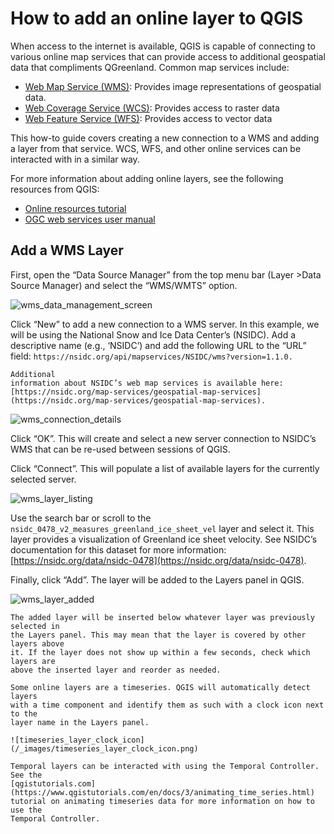 # How to add an online layer to QGIS

When access to the internet is available, QGIS is capable of connecting to
various online map services that can provide access to additional geospatial
data that compliments QGreenland. Common map services include:

* [Web Map Service (WMS)](https://www.ogc.org/standards/wms): Provides image
  representations of geospatial data.
* [Web Coverage Service (WCS)](https://www.ogc.org/standards/wcs): Provides
  access to raster data
* [Web Feature Service (WFS)](https://www.ogc.org/standards/wfs): Provides
  access to vector data

This how-to guide covers creating a new connection to a WMS and adding a layer
from that service. WCS, WFS, and other online services can be interacted with in
a similar way.

For more information about adding online layers, see the following resources
from QGIS:

* [Online resources tutorial](https://docs.qgis.org/3.16/en/docs/training_manual/online_resources/index.html)
* [OGC web services user manual](https://docs.qgis.org/3.16/en/docs/user_manual/working_with_ogc/ogc_client_support.html)


## Add a WMS Layer

First, open the “Data Source Manager” from the top menu bar (Layer >Data Source
Manager) and select the “WMS/WMTS” option.

![wms_data_management_screen](/_images/wms_data_management_screen.jpg)

Click “New” to add a new connection to a WMS server. In this example, we will be
using the National Snow and Ice Data Center’s (NSIDC). Add a descriptive name
(e.g., ‘NSIDC’) and add the following URL to the “URL” field:
`https://nsidc.org/api/mapservices/NSIDC/wms?version=1.1.0.`

```{note}
Additional
information about NSIDC’s web map services is available here:
[https://nsidc.org/map-services/geospatial-map-services](https://nsidc.org/map-services/geospatial-map-services).
```

![wms_connection_details](/_images/wms_connection_details.png)

Click “OK”. This will create and select a new server connection to NSIDC’s WMS
that can be re-used between sessions of QGIS.

Click “Connect”. This will populate a list of available layers for the currently
selected server.

![wms_layer_listing](/_images/wms_layer_listing.jpg)

Use the search bar or scroll to the
`nsidc_0478_v2_measures_greenland_ice_sheet_vel` layer and select it. This layer
provides a visualization of Greenland ice sheet velocity. See NSIDC’s
documentation for this dataset for more information:
[https://nsidc.org/data/nsidc-0478](https://nsidc.org/data/nsidc-0478).

Finally, click “Add”. The layer will be added to the Layers panel in QGIS.

![wms_layer_added](/_images/wms_layer_added.jpg)


```{warning}
The added layer will be inserted below whatever layer was previously selected in
the Layers panel. This may mean that the layer is covered by other layers above
it. If the layer does not show up within a few seconds, check which layers are
above the inserted layer and reorder as needed.
```

```{note}
Some online layers are a timeseries. QGIS will automatically detect layers
with a time component and identify them as such with a clock icon next to the
layer name in the Layers panel.

![timeseries_layer_clock_icon](/_images/timeseries_layer_clock_icon.png)

Temporal layers can be interacted with using the Temporal Controller. See the
[qgistutorials.com](https://www.qgistutorials.com/en/docs/3/animating_time_series.html)
tutorial on animating timeseries data for more information on how to use the
Temporal Controller.
```
